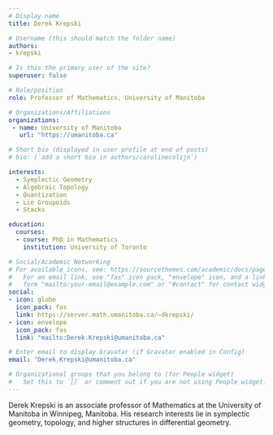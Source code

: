 ```yaml
---
# Display name
title: Derek Krepski

# Username (this should match the folder name)
authors:
- krepski

# Is this the primary user of the site?
superuser: false

# Role/position
role: Professor of Mathematics, University of Manitoba

# Organizations/Affiliations
organizations:
 - name: University of Manitoba
   url: "https://umanitoba.ca"

# Short bio (displayed in user profile at end of posts)
# bio: (`add a short bio in authors/carolinecolijn`)

interests:
  - Symplectic Geometry
  - Algebraic Topology
  - Quantization
  - Lie Groupoids
  - Stacks

education:
  courses:
  - course: PhD in Mathematics
    institution: University of Toronto

# Social/Academic Networking
# For available icons, see: https://sourcethemes.com/academic/docs/page-builder/#icons
#   For an email link, use "fas" icon pack, "envelope" icon, and a link in the
#   form "mailto:your-email@example.com" or "#contact" for contact widget.
social:
- icon: globe
  icon_pack: fas
  link: https://server.math.umanitoba.ca/~dkrepski/
- icon: envelope
  icon_pack: fas
  link: "mailto:Derek.Krepski@umanitoba.ca"

# Enter email to display Gravatar (if Gravatar enabled in Config)
email: "Derek.Krepski@umanitoba.ca"

# Organizational groups that you belong to (for People widget)
#   Set this to `[]` or comment out if you are not using People widget.
---
```

Derek Krepski is an associate professor of Mathematics at the University of
Manitoba in Winnipeg, Manitoba.  His research interests lie in symplectic
geometry, topology, and higher structures in differential geometry.
